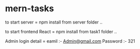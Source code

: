 # mern-tasks
to start server = npm install from server folder .. 

to start frontend React = npm install from task1 folder .. 

Admin login detail = eamil :- Admin@gmail.com
                     Password :- 321
